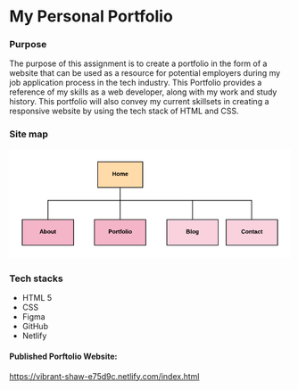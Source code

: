 # My Personal Portfolio

### Purpose
The purpose of this assignment is to create a portfolio in the form of a website that can be used as a resource for potential employers during my job application process in the tech industry. This Portfolio provides a reference of my skills as a web developer, along with my work and study history. This portfolio will also convey my current skillsets in creating a responsive website by using the tech stack of HTML and CSS.

### Site map
![image](images/sitemap.png)
### Tech stacks
* HTML 5
* CSS
* Figma
* GitHub
* Netlify

#### Published Porftolio Website:
https://vibrant-shaw-e75d9c.netlify.com/index.html